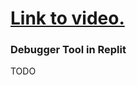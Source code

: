 # [Link to video.](https://www.youtube.com/watch?v=GU4NXlJLwxk&list=PLVD25niNi0Bm9n4Yz3y5Li-Qc91Yflo5p&index=12)

### Debugger Tool in Replit

TODO
